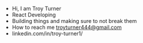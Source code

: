 -  Hi, I am Troy Turner 
-  React Developing 
-  Building things and making sure to not break them
-  How to reach me troyturner444@gmail.com
-  linkedin.com/in/troy-turner1/

<!---
lostapplesauce/lostapplesauce is a ✨ special ✨ repository because its `README.md` (this file) appears on your GitHub profile.
You can click the Preview link to take a look at your changes.
--->
